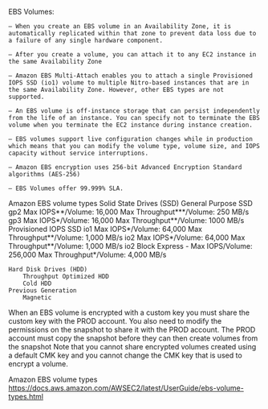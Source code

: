 EBS Volumes:

    – When you create an EBS volume in an Availability Zone, it is automatically replicated within that zone to prevent data loss due to a failure of any single hardware component.

    – After you create a volume, you can attach it to any EC2 instance in the same Availability Zone

    – Amazon EBS Multi-Attach enables you to attach a single Provisioned IOPS SSD (io1) volume to multiple Nitro-based instances that are in the same Availability Zone. However, other EBS types are not supported.

    – An EBS volume is off-instance storage that can persist independently from the life of an instance. You can specify not to terminate the EBS volume when you terminate the EC2 instance during instance creation.

    – EBS volumes support live configuration changes while in production which means that you can modify the volume type, volume size, and IOPS capacity without service interruptions.

    – Amazon EBS encryption uses 256-bit Advanced Encryption Standard algorithms (AES-256)

    – EBS Volumes offer 99.999% SLA.


Amazon EBS volume types
    Solid State Drives (SSD)
        General Purpose SSD
            gp2 
                Max IOPS**/Volume: 16,000
                Max Throughput***/Volume: 250 MB/s
            gp3
                Max IOPS*/Volume: 16,000
                Max Throughput**/Volume: 1000 MB/s
        Provisioned IOPS SSD
            io1 
                Max IOPS*/Volume: 64,000
                Max Throughput**/Volume: 1,000 MB/s
            io2
                Max IOPS*/Volume: 64,000
                Max Throughput**/Volume: 1,000 MB/s
            io2 Block Express - 
                Max IOPS/Volume: 256,000
                Max Throughput*/Volume: 4,000 MB/s

    Hard Disk Drives (HDD)
        Throughput Optimized HDD
        Cold HDD
    Previous Generation
        Magnetic

        
When an EBS volume is encrypted with a custom key you must share the custom key with the PROD account. You also need to modify the permissions on the snapshot to share it with the PROD account. The PROD account must copy the snapshot before they can then create volumes from the snapshot
Note that you cannot share encrypted volumes created using a default CMK key and you cannot change the CMK key that is used to encrypt a volume.



Amazon EBS volume types
    https://docs.aws.amazon.com/AWSEC2/latest/UserGuide/ebs-volume-types.html